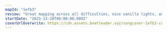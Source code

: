 ```yaml
---
mapId: "1efb3"
review: "Great mapping across all difficulties, nice vanilla lights, and christmas vibes. This map has it all!"
startDate: "2021-12-20T00:00:00.000Z"
coverUrlOverwrite: https://cdn.assets.beatleader.xyz/songcover-1efb3-cover.jpg
---
```

